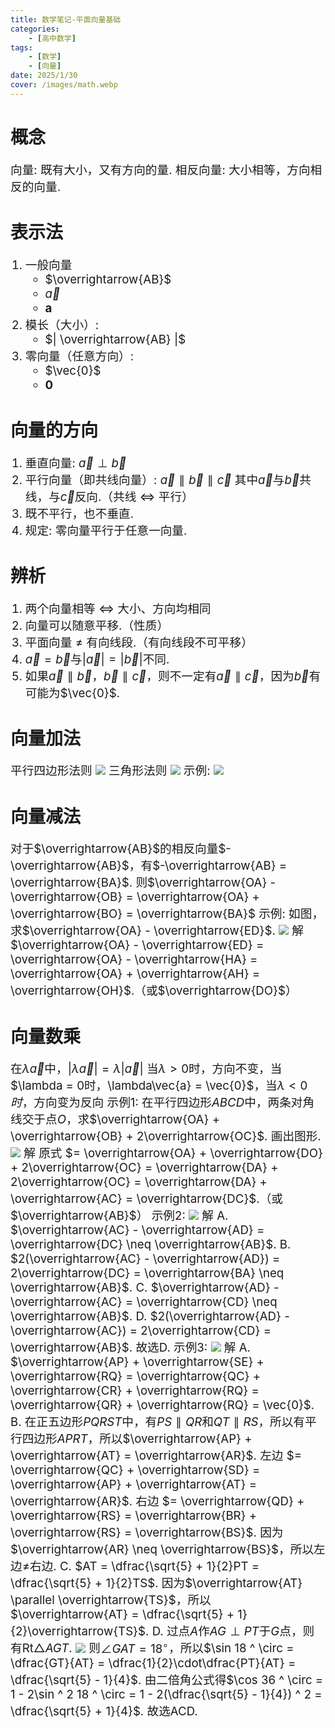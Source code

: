 ```yaml
---
title: 数学笔记-平面向量基础
categories:
    - [高中数学]
tags:
    - [数学]
    - [向量]
date: 2025/1/30
cover: /images/math.webp
---
```

# 概念
向量: 既有大小，又有方向的量.
相反向量: 大小相等，方向相反的向量.
# 表示法 
1. 一般向量
   - $\overrightarrow{AB}$
   - $\vec{a}$
   - $\boldsymbol{a}$
2. 模长（大小）: 
   - $| \overrightarrow{AB} |$
3. 零向量（任意方向）:
   - $\vec{0}$
   - $\boldsymbol{0}$
# 向量的方向
1. 垂直向量:
   $\vec{a} \perp \vec{b}$
2. 平行向量（即共线向量）:
   $\vec{a} \parallel \vec{b} \parallel \vec{c}$
   其中$\vec{a}$与$\vec{b}$共线，与$\vec{c}$反向.（共线 $\iff$ 平行）
3. 既不平行，也不垂直.
4. 规定: 零向量平行于任意一向量.
# 辨析
1. 两个向量相等 $\iff$ 大小、方向均相同
2. 向量可以随意平移.（性质）
3. 平面向量 $\neq$ 有向线段.（有向线段不可平移）
4. $\vec{a} = \vec{b}$与$|\vec{a}| = |\vec{b}|$不同.
5. 如果$\vec{a} \parallel \vec{b}$，$\vec{b} \parallel \vec{c}$，则不一定有$\vec{a} \parallel \vec{c}$，因为$\vec{b}$有可能为$\vec{0}$.
# 向量加法
平行四边形法则
![](/images/Maths/平面向量基础/平行四边形法则.png)
三角形法则
![](/images/Maths/平面向量基础/三角形法则.png)
示例:
![](/images/Maths/平面向量基础/正六边形.png)
# 向量减法
对于$\overrightarrow{AB}$的相反向量$-\overrightarrow{AB}$，有$-\overrightarrow{AB} = \overrightarrow{BA}$.
则$\overrightarrow{OA} - \overrightarrow{OB} = \overrightarrow{OA} + \overrightarrow{BO} = \overrightarrow{BA}$
示例:
如图，求$\overrightarrow{OA} - \overrightarrow{ED}$.
![](/images/Maths/平面向量基础/正八边形.png)
解 $\overrightarrow{OA} - \overrightarrow{ED} = \overrightarrow{OA} - \overrightarrow{HA} = \overrightarrow{OA} + \overrightarrow{AH} = \overrightarrow{OH}$.（或$\overrightarrow{DO}$）
# 向量数乘
在$\lambda\vec{a}$中，$|\lambda\vec{a}| = \lambda|\vec{a}|$
当$\lambda > 0$时，方向不变，当$\lambda = 0时，\lambda\vec{a} = \vec{0}$，当$\lambda < 0 时$，方向变为反向
示例1:
在平行四边形$ABCD$中，两条对角线交于点$O$，求$\overrightarrow{OA} + \overrightarrow{OB} + 2\overrightarrow{OC}$.
画出图形.
![](/images/Maths/平面向量基础/平行四边形.png)
解 原式 $= \overrightarrow{OA} + \overrightarrow{DO} + 2\overrightarrow{OC} = \overrightarrow{DA} + 2\overrightarrow{OC} = \overrightarrow{DA} + \overrightarrow{AC} = \overrightarrow{DC}$.（或$\overrightarrow{AB}$）
示例2:
![](/images/Maths/平面向量基础/圆.png)
解 A. $\overrightarrow{AC} - \overrightarrow{AD} = \overrightarrow{DC} \neq \overrightarrow{AB}$.
B. $2(\overrightarrow{AC} - \overrightarrow{AD}) = 2\overrightarrow{DC} = \overrightarrow{BA} \neq \overrightarrow{AB}$.
C. $\overrightarrow{AD} - \overrightarrow{AC} = \overrightarrow{CD} \neq \overrightarrow{AB}$.
D. $2(\overrightarrow{AD} - \overrightarrow{AC}) = 2\overrightarrow{CD} = \overrightarrow{AB}$.
故选D.
示例3:
![](/images/Maths/平面向量基础/五角星.png)
解 A. $\overrightarrow{AP} + \overrightarrow{SE} + \overrightarrow{RQ} = \overrightarrow{QC} + \overrightarrow{CR} + \overrightarrow{RQ} = \overrightarrow{QR} + \overrightarrow{RQ} = \vec{0}$.
B. 在正五边形$PQRST$中，有$PS \parallel QR$和$QT \parallel RS$，所以有平行四边形$APRT$，所以$\overrightarrow{AP} + \overrightarrow{AT} = \overrightarrow{AR}$.
左边 $= \overrightarrow{QC} + \overrightarrow{SD} = \overrightarrow{AP} + \overrightarrow{AT} = \overrightarrow{AR}$.
右边 $= \overrightarrow{QD} + \overrightarrow{RS} = \overrightarrow{BR} + \overrightarrow{RS} = \overrightarrow{BS}$.
因为$\overrightarrow{AR} \neq \overrightarrow{BS}$，所以左边$\neq$右边.
C. $AT = \dfrac{\sqrt{5} + 1}{2}PT = \dfrac{\sqrt{5} + 1}{2}TS$.
因为$\overrightarrow{AT} \parallel \overrightarrow{TS}$，所以$\overrightarrow{AT} = \dfrac{\sqrt{5} + 1}{2}\overrightarrow{TS}$.
D. 过点$A$作$AG \perp PT$于$G$点，则有$\mathrm{Rt}\triangle AGT$.
![](/images/Maths/平面向量基础/五角星D.png)
则$\angle GAT = 18 ^ \circ$，所以$\sin 18 ^ \circ = \dfrac{GT}{AT} = \dfrac{1}{2}\cdot\dfrac{PT}{AT} = \dfrac{\sqrt{5} - 1}{4}$.
由二倍角公式得$\cos 36 ^ \circ = 1 - 2\sin ^ 2 18 ^ \circ = 1 - 2(\dfrac{\sqrt{5} - 1}{4}) ^ 2 = \dfrac{\sqrt{5} + 1}{4}$.
故选ACD.
<style>
    p {font-size: 14pt;}
    li {font-size: 14pt;}
    center {font-size: 16pt;}
</style>